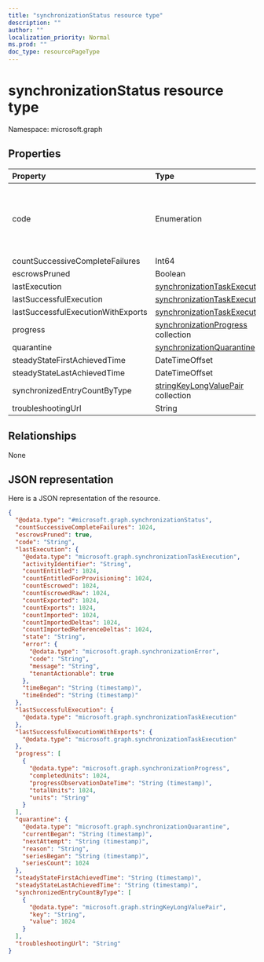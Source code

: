 ```yaml
---
title: "synchronizationStatus resource type"
description: ""
author: ""
localization_priority: Normal
ms.prod: ""
doc_type: resourcePageType
---
```


# synchronizationStatus resource type


Namespace: microsoft.graph



## Properties
|Property|Type|Description|
|:---|:---|:---|
|code|Enumeration| Possible values are: `NotConfigured`, `NotRun`, `Active`, `Paused`, `Quarantine`.|
|countSuccessiveCompleteFailures|Int64||
|escrowsPruned|Boolean||
|lastExecution|[synchronizationTaskExecution](../resources/synchronizationtaskexecution.md)||
|lastSuccessfulExecution|[synchronizationTaskExecution](../resources/synchronizationtaskexecution.md)||
|lastSuccessfulExecutionWithExports|[synchronizationTaskExecution](../resources/synchronizationtaskexecution.md)||
|progress|[synchronizationProgress](../resources/synchronizationprogress.md) collection||
|quarantine|[synchronizationQuarantine](../resources/synchronizationquarantine.md)||
|steadyStateFirstAchievedTime|DateTimeOffset||
|steadyStateLastAchievedTime|DateTimeOffset||
|synchronizedEntryCountByType|[stringKeyLongValuePair](../resources/stringkeylongvaluepair.md) collection||
|troubleshootingUrl|String||

## Relationships
None

## JSON representation
Here is a JSON representation of the resource.
<!-- {
  "blockType": "resource",
  "@odata.type": "microsoft.graph.synchronizationStatus"
}
-->
``` json
{
  "@odata.type": "#microsoft.graph.synchronizationStatus",
  "countSuccessiveCompleteFailures": 1024,
  "escrowsPruned": true,
  "code": "String",
  "lastExecution": {
    "@odata.type": "microsoft.graph.synchronizationTaskExecution",
    "activityIdentifier": "String",
    "countEntitled": 1024,
    "countEntitledForProvisioning": 1024,
    "countEscrowed": 1024,
    "countEscrowedRaw": 1024,
    "countExported": 1024,
    "countExports": 1024,
    "countImported": 1024,
    "countImportedDeltas": 1024,
    "countImportedReferenceDeltas": 1024,
    "state": "String",
    "error": {
      "@odata.type": "microsoft.graph.synchronizationError",
      "code": "String",
      "message": "String",
      "tenantActionable": true
    },
    "timeBegan": "String (timestamp)",
    "timeEnded": "String (timestamp)"
  },
  "lastSuccessfulExecution": {
    "@odata.type": "microsoft.graph.synchronizationTaskExecution"
  },
  "lastSuccessfulExecutionWithExports": {
    "@odata.type": "microsoft.graph.synchronizationTaskExecution"
  },
  "progress": [
    {
      "@odata.type": "microsoft.graph.synchronizationProgress",
      "completedUnits": 1024,
      "progressObservationDateTime": "String (timestamp)",
      "totalUnits": 1024,
      "units": "String"
    }
  ],
  "quarantine": {
    "@odata.type": "microsoft.graph.synchronizationQuarantine",
    "currentBegan": "String (timestamp)",
    "nextAttempt": "String (timestamp)",
    "reason": "String",
    "seriesBegan": "String (timestamp)",
    "seriesCount": 1024
  },
  "steadyStateFirstAchievedTime": "String (timestamp)",
  "steadyStateLastAchievedTime": "String (timestamp)",
  "synchronizedEntryCountByType": [
    {
      "@odata.type": "microsoft.graph.stringKeyLongValuePair",
      "key": "String",
      "value": 1024
    }
  ],
  "troubleshootingUrl": "String"
}
```


